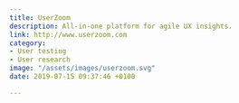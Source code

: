 ```yaml
---
title: UserZoom
description: All-in-one platform for agile UX insights.
link: http://www.userzoom.com
category:
- User testing
- User research
image: "/assets/images/userzoom.svg"
date: 2019-07-15 09:37:46 +0100

---
```

